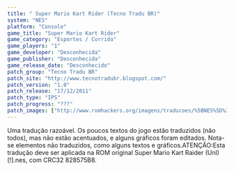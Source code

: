 ```yaml
---
title: " Super Mario Kart Rider (Tecno Tradu BR)"
system: "NES"
platform: "Console"
game_title: "Super Mario Kart Rider"
game_category: "Esportes / Corrida"
game_players: "1"
game_developer: "Desconhecida"
game_publisher: "Desconhecida"
game_release_date: "Desconhecido"
patch_group: "Tecno Tradu BR"
patch_site: "http://www.tecnotradubr.blogspot.com/"
patch_version: "1.0"
patch_release: "17/12/2011"
patch_type: "IPS"
patch_progress: "???"
patch_images: ["http://www.romhackers.org/imagens/traducoes/%5BNES%5D%20Super%20Mario%20Kart%20Rider%20-%20Tecno%20Tradu%20BR%20-%201.png","http://www.romhackers.org/imagens/traducoes/%5BNES%5D%20Super%20Mario%20Kart%20Rider%20-%20Tecno%20Tradu%20BR%20-%202.png","http://www.romhackers.org/imagens/traducoes/%5BNES%5D%20Super%20Mario%20Kart%20Rider%20-%20Tecno%20Tradu%20BR%20-%203.png"]
---
```

Uma tradução razoável. Os poucos textos do jogo estão traduzidos (não todos), mas não estão acentuados, e alguns gráficos foram editados. Nota-se elementos não traduzidos, como alguns textos e gráficos.ATENÇÃO:Esta tradução deve ser aplicada na ROM original Super Mario Kart Raider (Unl) [!].nes, com CRC32 828575B8.